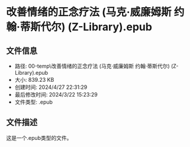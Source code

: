 ﻿# 改善情绪的正念疗法 (马克·威廉姆斯  约翰·蒂斯代尔) (Z-Library).epub

## 文件信息
- 路径: 00-temp\改善情绪的正念疗法 (马克·威廉姆斯  约翰·蒂斯代尔) (Z-Library).epub
- 大小: 839.23 KB
- 创建时间: 2024/4/27 22:31:29
- 最后修改时间: 2024/3/22 15:23:29
- 文件类型: .epub

## 文件描述
这是一个.epub类型的文件。

